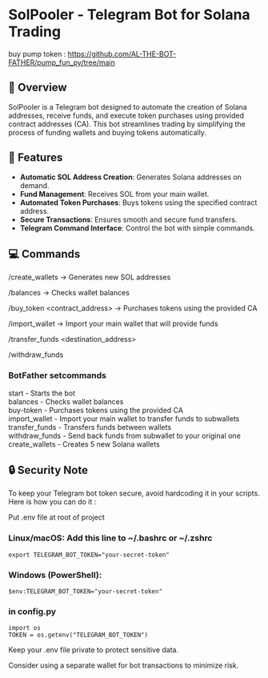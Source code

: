 # SolPooler - Telegram Bot for Solana Trading
buy pump token : https://github.com/AL-THE-BOT-FATHER/pump_fun_py/tree/main
## 🚀 Overview
SolPooler is a Telegram bot designed to automate the creation of Solana addresses, receive funds, and execute token purchases using provided contract addresses (CA). This bot streamlines trading by simplifying the process of funding wallets and buying tokens automatically.

## 🔧 Features
- **Automatic SOL Address Creation**: Generates Solana addresses on demand.
- **Fund Management**: Receives SOL from your main wallet.
- **Automated Token Purchases**: Buys tokens using the specified contract address.
- **Secure Transactions**: Ensures smooth and secure fund transfers.
- **Telegram Command Interface**: Control the bot with simple commands.

## 💻 Commands

/create_wallets → Generates new SOL addresses

/balances → Checks wallet balances

/buy_token <contract_address> → Purchases tokens using the provided CA

/import_wallet → Import your main wallet that will provide funds

/transfer_funds <amount> <destination_address>

/withdraw_funds <amount>

### BotFather setcommands
start - Starts the bot  
balances - Checks wallet balances  
buy-token - Purchases tokens using the provided CA  
import_wallet - Import your main wallet to transfer funds to subwallets
transfer_funds - Transfers funds between wallets  
withdraw_funds - Send back funds from subwallet to your original one  
create_wallets - Creates 5 new Solana wallets  


## 🔒 Security Note
To keep your Telegram bot token secure, avoid hardcoding it in your scripts. Here is how you can do it :

Put .env file at root of project 

### Linux/macOS: Add this line to ~/.bashrc or ~/.zshrc
```export TELEGRAM_BOT_TOKEN="your-secret-token"```
### Windows (PowerShell):
```$env:TELEGRAM_BOT_TOKEN="your-secret-token"```

### in config.py
```
import os
TOKEN = os.getenv("TELEGRAM_BOT_TOKEN")
```

Keep your .env file private to protect sensitive data.

Consider using a separate wallet for bot transactions to minimize risk.
